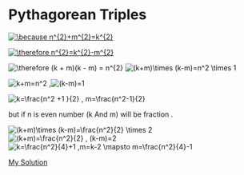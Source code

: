 # Pythagorean Triples 
  <a href="https://www.codecogs.com/eqnedit.php?latex=\because&space;n^{2}&plus;m^{2}=k^{2}" target="_blank"><img src="https://latex.codecogs.com/gif.latex?\because&space;n^{2}&plus;m^{2}=k^{2}" title="\because n^{2}+m^{2}=k^{2}" /></a>
  
  <a href="https://www.codecogs.com/eqnedit.php?latex=\therefore&space;n^{2}=k^{2}-m^{2}" target="_blank"><img src="https://latex.codecogs.com/gif.latex?\therefore&space;n^{2}=k^{2}-m^{2}" title="\therefore n^{2}=k^{2}-m^{2}" /></a>
  
  <img src="https://latex.codecogs.com/gif.latex?\therefore&space;(k&space;&plus;&space;m)(k&space;-&space;m)&space;=&space;n^{2}" title="\therefore (k + m)(k - m) = n^{2}" />
  
<img src="https://latex.codecogs.com/gif.latex?(k&plus;m)\times&space;(k-m)=n^2&space;\times&space;1" title="(k+m)\times (k-m)=n^2 \times 1" />

  <img src="https://latex.codecogs.com/gif.latex?k&plus;m=n^2&space;," title="k+m=n^2 ," /><img src="https://latex.codecogs.com/gif.latex?(k-m)=1" title="(k-m)=1" />
  
  <img src="https://latex.codecogs.com/gif.latex?k=\frac{n^2&space;&plus;1&space;}{2}&space;,&space;m=\frac{n^2-1}{2}" title="k=\frac{n^2 +1 }{2} , m=\frac{n^2-1}{2}" />
  
  but if n is even number (k And m) will be fraction . 
  
<img src="https://latex.codecogs.com/gif.latex?(k&plus;m)\times&space;(k-m)=\frac{n^2}{2}&space;\times&space;2" title="(k+m)\times (k-m)=\frac{n^2}{2} \times 2" />

<img src="https://latex.codecogs.com/gif.latex?(k&plus;m)=\frac{n^2}{2}&space;,&space;(k-m)=2" title="(k+m)=\frac{n^2}{2} , (k-m)=2" />

<img src="https://latex.codecogs.com/gif.latex?k=\frac{n^2}{4}&plus;1&space;,m=k-2&space;\mapsto&space;m=\frac{n^2}{4}-1" title="k=\frac{n^2}{4}+1 ,m=k-2 \mapsto m=\frac{n^2}{4}-1" />

[My Solution ](http://codeforces.com/contest/707/submission/46439117)
